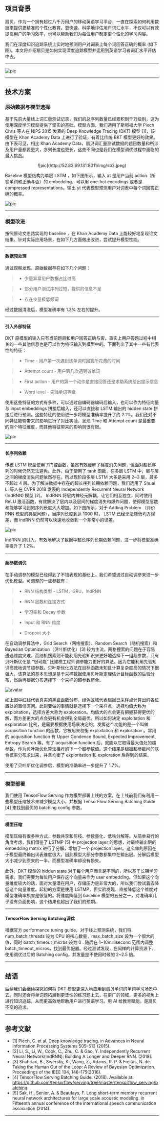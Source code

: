 
## 项目背景

扇贝，作为一个拥有超过八千万用户的移动英语学习平台，一直在探索如何利用数据来提供更精准的个性化教育。更快速、科学地评估用户词汇水平，不仅可以有效提高用户的学习效率，也可以帮助我们为每位用户制定更个性化的学习内容。
 
我们在深度知识追踪系统上实时地预测用户对词表上每个词回答正确的概率 (如下图)。本文将介绍扇贝是如何实现深度追踪模型并运用到英语学习者词汇水平评估中去。

---

![pic](http://52.83.69.131:8011/img/sb1.jpeg)


---

## 技术方案

### 原始数据与模型选择

基于先前大量线上词汇量测试记录，我们的总序列数量已经累积到千万级别，这为使用深度学习模型提供了坚实的基础。模型方面，我们选用了斯坦福大学 Piech Chris 等人在 NIPS 2015 发表的 Deep Knowledge Tracing (DKT) 模型 [1]，该模型在 Khan Academy Data 上进行了验证，有着比传统 BKT 模型更好的效果。由下表可见，相比 Khan Academy Data，扇贝词汇量测试数据的题目数量和所涉及用户量都要更大，序列长度也更长，这些不同也是我们在模型调优过程中面临的最大挑战。


<center> ![pic](http://52.83.69.131:8011/img/sb2.jpeg) </center>

Baseline 模型结构为单层 LSTM ，如下图所示，输入 xt 是用户当前 action（所答单词和正确与否）的 embedding，可以用 one-hot encodings 或者是 compressed representations。输出 yt 代表模型预测用户对词表中每个词回答正确的概率。

![pic](http://52.83.69.131:8011/img/sb3.jpeg)

---

### 模型改进

按照原论文思路实现的 baseline ，在 Khan Academy Data 上能较好地复现论文结果。针对实际应用场景，在如下几方面做出改进，尝试提升模型性能。

---

#### 数据预处理

通过观察发现，原始数据存在如下几个问题：

> * 少量异常用户数据占比过高

> * 部分用户测试序列过短，提供的信息不足

> * 存在少量极低频词

经过数据清洗后，模型准确率有 1.3% 左右的提升。

---

#### 引入外部特征

DKT 原模型的输入只有当前题目和用户回答正确与否，事实上用户答题过程中相关的一些其他信息也是可以作为特征输入到模型中的。下面列出了其中一些有代表性的特征：

> * Time - 用户第一次遇到该单词时回答所花费的时间

> * Attempt count - 用户第几次遇到该单词

> * First action - 用户的第一个动作是直接回答还是求助系统给出提示信息

> * Word level - 先验单词等级


使用这些特征的方式有多种，可以通过自编码器编码后输入，也可以作为特征向量与 input embeddings 拼接后输入，还可以直接和 LSTM 输出的 hidden state 拼接后进行预测。这些特征的使用进一步将模型准确率提升了约 2.1%。我们还对不同特征能够带来的影响进行了对比实验，发现 Time 和 Attempt count 是最重要的两个特征维度，而其他特征带来的影响则很有限。

![pic](http://52.83.69.131:8011/img/sb4.jpeg)

---


#### 长序列依赖

传统 LSTM 模型使用了门控函数，虽然有效缓解了梯度消失问题，但面对超长序列的时候仍然无法避免。此外，由于使用了 tanh 函数，在多层 LSTM 中，层与层之间的梯度消失问题依然存在。所以现阶段多层 LSTM 大多是采用 2~3 层，最多不超过 4 层。为了解决数据中存在的超长序列长期依赖问题，我们选用了 Shuai Li 等人在 CVPR 2018 发表的 Independently Recurrent Neural Network (IndRNN) 模型 [2]。 IndRNN 将层内神经元解耦，让它们相互独立，同时使用 ReLU 激活函数，有效解决了层内以及层间的梯度消失和爆炸问题，使得模型层数和能够学习到的序列长度大大增加。如下图所示，对于 Adding Problem （评价 RNN 模型的典型问题），当序列长度到达 1000 时， LSTM 已经无法降低均方误差，而 IndRNN 仍然可以快速地收敛到一个非常小的误差。

![pic](http://52.83.69.131:8011/img/sb5.jpeg)


IndRNN 的引入，有效地解决了数据中超长序列长期依赖问题，进一步将模型准确率提升了 1.2%。

----

#### 超参数调优

在手动调参的模型已经得到了不错表现的基础上，我们希望通过自动调参来进一步优化模型。可调整的一些参数有：

> * RNN 结构类型 - LSTM，GRU，IndRNN

> * RNN 层数和连接方式

> * 学习率和 Decay 步数

> * Input 和 RNN 维度

> * Dropout 大小

在自动调参算法中，Grid Search（网格搜索）、Random Search（随机搜索）和 Bayesian Optimization（贝叶斯优化）[3] 较为主流。网格搜索的问题在于容易遭遇维度灾难，而随机搜索则不能利用先验知识来更好地选择下一组超参数，只有贝叶斯优化是 “很可能” 比建模工程师调参能力更好的算法。因为它能利用先验知识高效地调节超参数。贝叶斯优化方法在目标函数未知且计算复杂度高的情况下很强大，该算法的基本思想是基于采样数据使用贝叶斯定理估计目标函数的后验分布，然后再根据分布选择下一个采样的超参数组合。



![avatar](http://52.83.69.131:8011/img/baduanjin5.jpeg)

如上图中红线代表真实的黑盒函数分布，绿色区域代表根据已采样点计算出的各位置处的置信区间。此刻要做的事情就是选择下一个采样点，选择均值大称为 exploitation，选择方差大称为 exploration。均值大的点会更有把握获得更优的解，而方差更大的点会更有机会得到全局最优。所以如何决定 exploitation 和 exploration 比例，是需要根据使用场景决定的。发挥这个功能的是一个叫做 acquisition function 的函数，它被用来权衡 exploitation 和 exploration 。常用的 acquisition function 有 Upper Condence Bound, Expected Improvement, Entropy Search 等。有了 acquisition function 后，就能以它取得最大值处的超参数，作为贝叶斯优化算法推荐的下一个超参数值。这个结果是根据超参数间的联合概率分布求出来，并且均衡了 exploritation 和 exploration 后得到的结果。


使用了贝叶斯优化调参后，模型的准确率进一步提升了 1.7%。

---

### 模型部署

我们使用 TensorFlow Serving 作为模型部署上线的方案。在上线前我们有利用一些模型压缩技术来减少模型大小，并根据 TensorFlow Serving Batching Guide [4] 来找到最优的 batching config 参数。

---

#### 模型压缩

模型压缩有很多种方式，参数共享和剪枝、参数量化、低秩分解等。从简单易行的角度考虑，我们借鉴了 LSTMP [5] 中 projection layer 的思想，对最终输出层的 embedding matrix 进行了分解，增加了一个 projection layer。这么做的原因在于模型最终输出词表维度很大，因此模型大部分参数都集中在输出层。分解后模型大小减少到原来的一半，而模型准确率却没有损失。

此外，DKT 模型的 hidden state 对于每个用户而言是不同的，所以基于长期学习需求，我们需要为每位用户保存这个向量来作为 user embedding。但如果这个向量维度较大的话，面对大量潜在用户，存储压力是非常大的，所以我们尝试着去降低这个向量维度。起初的方案是使用 LSTMP，但实验发现，直接降低这个维度对模型准确率损害是很低的。将维度降低到 baseline 模型的五分之一，对准确率几乎没有负面影响，这个结果也超出了我们的预期。


---

#### TensorFlow Serving Batching调优

根据官方 performance tuning guide，对于线上预测系统，我们将 num_batch_threads 设为 CPU 的核心数量，max_batch_size 设为一个很大的值，同时 batch_timeout_micros 设为 0 . 随后在 1~10millisecond 范围内调整 batch_timeout_micros，找到最优配置。经过测试发现，在同样的计算资源下，使用调优过后的 Batching config，并发量是不使用时候的 2~2.5 倍。

---

## 结语

后续我们会继续探究如何将 DKT 模型更深入地应用到扇贝单词的单词学习场景中去。同时还会将单词题拓展到更泛性的练习题上去，在更广的领域，更多的视角上进行知识追踪，从而更高效地帮助用户进行英语学习。用 AI 给教育赋能，是扇贝不变的追求。

---

## 参考文献

* [1] Piech, C. et al. Deep knowledge tracing. in Advances in Neural Information Processing Systems 505–513 (2015).		
* [2] Li, S., Li, W., Cook, C., Zhu, C. & Gao, Y. Independently Recurrent Neural Network(IndRNN): Building A Longer and Deeper RNN. (2018).		
* [3] Shahriari, B., Swersky, K., Wang, Z., Adams, R. P. & Freitas, N. de. Taking the Human Out of the Loop: A Review of Bayesian Optimization. Proceedings of the IEEE 104, 148–175(2016).		
* [4] TensorFlow Serving Batching Guide. (2018). Available at:		
https://github.com/tensorflow/serving/tree/master/tensorflow_serving/batching.		
* [5] Sak, H., Senior, A. & Beaufays, F. Long short-term memory recurrent neural network architectures for large scale acoustic modeling. in Fifteenth annual conference of the international speech communication association (2014).


---
